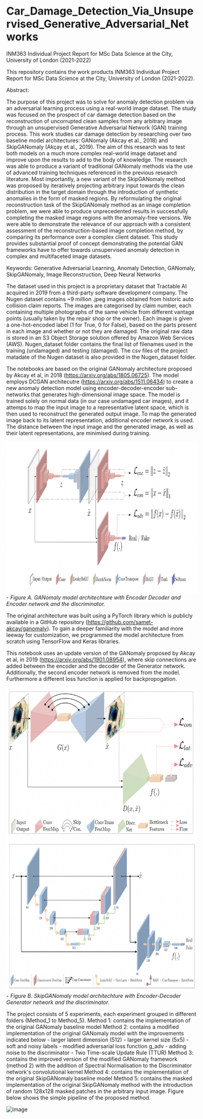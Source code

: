 # Car_Damage_Detection_Via_Unsupervised_Generative_Adversarial_Networks
INM363 Individual Project Report for MSc Data Science at the City, University of London (2021-2022)

This repository contains the work products INM363 Individual Project Report for MSc Data Science at the City, University of London (2021-2022).

Abstract: 

The purpose of this project was to solve for anomaly detection problem via an adversarial learning process using a real-world image dataset. The study was focused on the prospect of car damage detection based on the reconstruction of uncorrupted clean samples from any arbitrary image through an unsupervised Generative Adversarial Network (GAN) training process. This work studies car damage detection by researching over two baseline model architectures: GANomaly (Akcay et al., 2018) and SkipGANomaly (Akçay et al., 2019). The aim of this research was to test both models on a much more complex real-world image dataset and improve upon the results to add to the body of knowledge. The research was able to produce a variant of traditional GANomaly methods via the use of advanced training techniques referenced in the previous research literature. Most importantly, a new variant of the SkipGANomaly method was proposed by iteratively projecting arbitrary input towards the clean distribution in the target domain through the introduction of synthetic anomalies in the form of masked regions. By reformulating the original reconstruction task of the SkipGANomaly method as an image completion problem, we were able to produce unprecedented results in successfully completing the masked image regions with the anomaly-free versions. We were able to demonstrate the relevance of our approach with a consistent assessment of the reconstruction-based image completion method, by comparing its performance over a complex client dataset. This study provides substantial proof of concept demonstrating the potential GAN frameworks have to offer towards unsupervised anomaly detection in complex and multifaceted image datasets. 

Keywords: Generative Adversarial Learning, Anomaly Detection, GANomaly, SkipGANomaly, Image Reconstruction, Deep Neural Networks

The dataset used in this project is a proprietary dataset that Tractable AI acquired in 2019 from a third-party software development company. The Nugen dataset contains ~9 million .jpeg images obtained from historic auto collision claim reports. The images are categorised by claim number, each containing multiple photographs of the same vehicle from different vantage points (usually taken by the repair shop or the owner). Each image is given a one-hot-encoded label (1 for True, 0 for False), based on the parts present in each image and whether or not they are damaged. The original raw data is stored in an S3 Object Storage solution offered by Amazon Web Services (AWS). Nugen_dataset folder contains the final list of filenames used in the training (undamaged) and testing (damaged). The csv files of the project matadate of the Nugen dataset is also provided in the Nugen_dataset folder. 


The notebooks are based on the original GANomaly architecture proposed by Akcay et al, in 2018 (https://arxiv.org/abs/1805.06725). The model employs DCGAN architecutre (https://arxiv.org/abs/1511.06434) to create a new anomaly detection model using encoder-decoder-encoder sub-networks that generates high-dimensional image space. The model is trained solely on normal data (in our case undamaged car images), and it attemps to map the input image to a representative latent space, which is then used to reconstruct the generated output image. To map the generated image back to its latent representation, additional encoder network is used. The distance between the input image and the generated image, as well as their latent representations, are minimised during training.

<img src="model_figures_png/GANomaly.png" width="800" height="400">
- <i>Figure A. GANomaly model architechture with Encoder Decoder and Encoder network and the discriminator. </i>
    
The original architecture was built using a PyTorch library which is publicly available in a GitHub repository (https://github.com/samet-akcay/ganomaly). To gain a deeper familiarity with the model and more leeway for customization, we programmed the model architecture from scratch using TensorFlow and Keras libraries.

This notebook uses an update version of the GANomaly proposed by Akcay et al, in 2019 (https://arxiv.org/abs/1901.08954), where skip connections are added between the encoder and the decoder of the Generator network. Additionally, the second encoder network is removed from the model. Furthermore a different loss function is applied for backpropogation. 

<img src="model_figures_png/SkipGANomaly.png" width="800" height="400">
<img src="model_figures_png/SkipGANomaly2.png" width="800" height="400">
- <i>Figure B. SkipGANomaly model architechture with Encoder-Decoder Generator network and the discriminator. </i>

The project consists of 5 experiments, each experiment grouped in different folders (Method_1 to Method_5). 
Method 1: contains the implementation of the original GANomaly baseline model
Method 2: contains a modified implementation of the original GANomaly model with the improvements indicated below
    - larger latent dimension (512)
    - larger kernel size (5x5)
    - soft and noisy labels
    - modified adversarial loss function g_adv
    - adding noise to the discriminator
    - Two Time-scale Update Rule (TTUR)
Method 3: contains the improved version of the modified GANomaly framework (method 2) with the addition of Spectral Normalisation to the Discriminator network's convolutional kernel
Method 4: contains the implementation of the original SkipGANomaly baseline model
Method 5: contains the masked implementation of the original SkipGANomaly method with the introduction of random 128x128 masked patches in the arbitrary input image. Figure below shows the simple pipeline of the proposed method. 

<img width="452" alt="image" src="https://user-images.githubusercontent.com/27391785/211730896-ebdabfd5-7c72-4908-b977-e7077ac3cea1.png">

